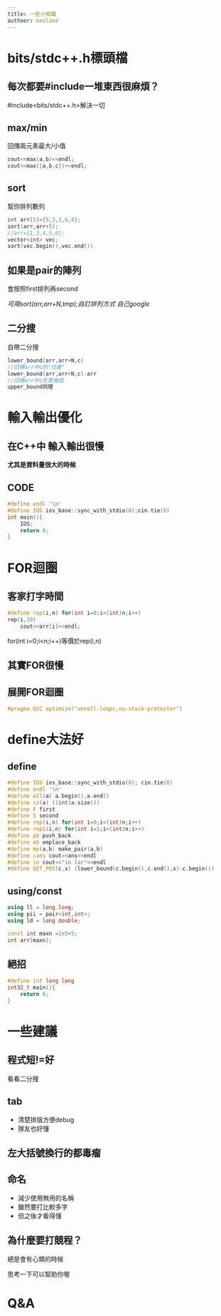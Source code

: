 ```yaml
---
title: 一些小知識
authoer: oxolane
---
```


# bits/stdc++.h標頭檔

## 每次都要#include一堆東西很麻煩？

#include<bits/stdc++.h>解決一切

## max/min

回傳兩元素最大/小值

```cpp
cout<<max(a,b)<<endl;
cout<<max({a,b,c})<<endl;
```

## sort

幫你排列數列
```cpp
int arr[5]={5,3,1,6,4};
sort(arr,arr+5);
//arr={1,3,4,5,6};
vector<int> vec;
sort(vec.begin(),vec.end())
```


## 如果是pair的陣列

會按照first排列再second

*可用sort(arr,arr+N,tmp);自訂排列方式 自己google*

## 二分搜

自帶二分搜
```cpp
lower_bound(arr,arr+N,c)
//回傳arr中c的"位置"
lower_bound(arr,arr+N,c)-arr
//回傳arr中c在第幾個
upper_bound同理
```

# 輸入輸出優化

## 在C++中 輸入輸出很慢

**尤其是資料量很大的時候**

## CODE
```cpp
#define endl '\n'
#define IOS ios_base::sync_with_stdio(0);cin.tie(0)
int main(){
    IOS;
    return 0;
}
```

# FOR迴圈

## 客家打字時間
```cpp
#define rep(i,n) for(int i=0;i<(int)n;i++)
rep(i,10)
    cout<<arr[i]<<endl;
```
for(int i=0;i<n;i++)等價於rep(i,n)


## 其實FOR很慢


## 展開FOR迴圈

```cpp
#pragma GCC optimize("unroll-loops,no-stack-protector")
```

# define大法好

## define

```cpp
#define IOS ios_base::sync_with_stdio(0); cin.tie(0)
#define endl '\n'
#define all(a) a.begin(),a.end()
#define sz(a) ((int)a.size())
#define F first
#define S second
#define rep(i,n) for(int i=0;i<(int)n;i++)
#define rep1(i,n) for(int i=1;i<(int)n;i++)
#define pb push_back
#define eb emplace_back
#define mp(a,b) make_pair(a,b)
#define cans cout<<ans<<endl
#define in cout<<"in lar"<<endl
#define GET_POS(c,x) (lower_bound(c.begin(),c.end(),x)-c.begin())
```

## using/const

```cpp
using ll = long long;
using pii = pair<int,int>;
using ld = long double;

const int maxn =1e5+5;
int arr[maxn];
```

## 絕招

```cpp
#define int long long
int32_t main(){
    return 0;
}
```

# 一些建議

## 程式短!=好

看看二分搜

## tab

- 清楚排版方便debug
- 隊友也好懂

## 左大括號換行的都毒瘤

## 命名
- 減少使用無用的名稱
- 雖然要打比較多字
- 但之後才看得懂

## 為什麼要打競程？

總是會有心類的時候

思考一下可以幫助你喔

# Q&A
